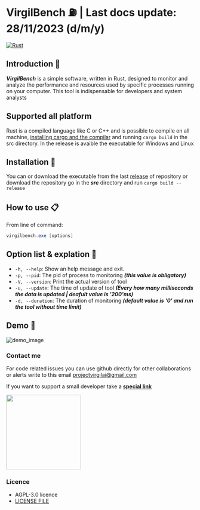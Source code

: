 # VirgilBench ⛽ | Last docs update: 28/11/2023 (d/m/y)

[![Rust](https://github.com/Retr0100/VirgilBench/actions/workflows/rust.yml/badge.svg)](https://github.com/Retr0100/VirgilBench/actions/workflows/rust.yml)

## Introduction 📝

***VirgilBench*** is a simple software, written in Rust, designed to monitor and analyze the performance and resources used by specific processes running on your computer. This tool is indispensable for developers and system analysts

## Supported all platform
Rust is a compiled language like C or C++ and is possible to compile on all machine, [installing cargo and the compilar](https://www.rust-lang.org/tools/install) and running `cargo build` in the src directory.
In the release is avaible the executable for Windows and Linux

## Installation 📒

You can or download the executable from the last [release]() of repository or download the repository go in the ***src*** directory and run ```cargo build --release```

## How to use 📋

From line of command:

``` powershell
virgilbench.exe [options]
```

## Option list & explation 📄

- `-h, --help`: Show an help message and exit.
- `-p, --pid`: The pid of process to monitoring ***(this value is obligatory)***
- `-V, --version`: Print the actual version of tool
- `-u, --update`: The time of update of tool ***(Every how many milliseconds the data is updated | deafult value is '200'ms)***
- `-d, --duration`: The duration of monitoring ***(default value is '0' and run the tool without time limit)***

## Demo 🔬

![demo_image](assets/Screenshot%202023-11-26%20112859.png)


### Contact me

For code related issues you can use github directly for other collaborations or alerts write to this email <projectvirgilai@gmail.com>

If you want to support a small developer take a [**special link**](https://www.paypal.me/Retr0jk)


<a href="https://www.paypal.com/paypalme/Retr0jk">
  <img width = 200 align="center" src="https://img.shields.io/badge/PayPal-00457C?style=for-the-badge&logo=paypal&logoColor=white" />
</a>
</div>

### Licence

- AGPL-3.0 licence
- [LICENSE FILE](https://github.com/Retr0100/VirgilAI/blob/master/LICENSE)
